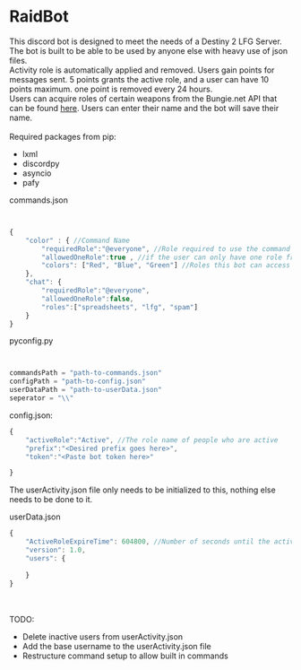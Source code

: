 # RaidBot

This discord bot is designed to meet the needs of a Destiny 2 LFG Server. The bot is built to be able to be used by anyone else with heavy use of json files. 
<br>Activity role is automatically applied and removed. Users gain points for messages sent. 5 points grants the active role, and a user can have 10 points maximum. one point is removed every 24 hours.
<br>Users can acquire roles of certain weapons from the Bungie.net API  that can be found <a href="https://bungie-net.github.io/multi/index.html">here</a>. Users can enter their name and the bot will save their name.
<br><br>
Required packages from pip:
* lxml
* discordpy
* asyncio
* pafy

commands.json
```javascript


{
    "color" : { //Command Name
        "requiredRole":"@everyone", //Role required to use the command
        "allowedOneRole":true , //if the user can only have one role from the list at a time. Bot will remove all roles then add the requested role
        "colors": ["Red", "Blue", "Green"] //Roles this bot can access
    },
    "chat": {
        "requiredRole":"@everyone",
        "allowedOneRole":false,
        "roles":["spreadsheets", "lfg", "spam"]
    }
}

```

pyconfig.py
```python


commandsPath = "path-to-commands.json"
configPath = "path-to-config.json"
userDataPath = "path-to-userData.json"
seperator = "\\"

```

config.json: 
```javascript
{
    "activeRole":"Active", //The role name of people who are active
    "prefix":"<Desired prefix goes here>",
    "token":"<Paste bot token here>"

}
```

The userActivity.json file only needs to be initialized to this, nothing else needs to be done to it.

userData.json
```javascript
{
    "ActiveRoleExpireTime": 604800, //Number of seconds until the active role expires. Is set to 1 week by default
    "version": 1.0,
    "users": {
        
    }
}
```

<br><br>
TODO:
* Delete inactive users from userActivity.json
* Add the base username to the userActivity.json file
* Restructure command setup to allow built in commands